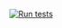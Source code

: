 [![Run tests](https://github.com/SHYAKA-Aime/my-brand-backend/actions/workflows/main.yml/badge.svg?branch=main)](https://github.com/SHYAKA-Aime/my-brand-backend/actions/workflows/main.yml)